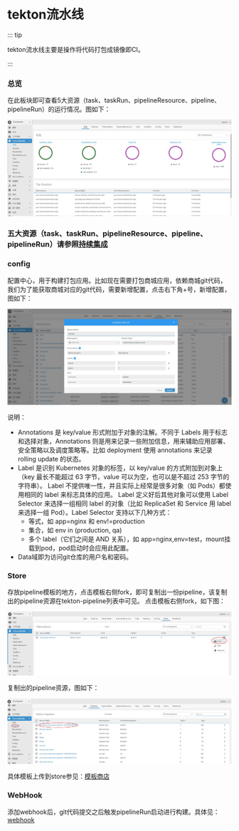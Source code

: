 # tekton流水线

::: tip

tekton流水线主要是操作将代码打包成镜像即CI。

:::

### 总览

在此板块即可查看5大资源（task、taskRun、pipelineResource、pipeline、pipelineRun）的运行情况。图如下：

![Dingtalk_20210107115917.jpg](../tekton/images/Dingtalk_20210107115917.jpg)


### 五大资源（task、taskRun、pipelineResource、pipeline、pipelineRun）请参照[持续集成](/guide/basic/ci/)

### config
配置中心，用于构建打包应用。比如现在需要打包商城应用，依赖商城git代码，我们为了能获取商城对应的git代码，需要新增配置，点击右下角+号，新增配置，图如下：

![Dingtalk_20210107171021.jpg](../tekton/images/Dingtalk_20210107171021.jpg)

说明：
- Annotations 是 key/value 形式附加于对象的注解。不同于 Labels 用于标志和选择对象，Annotations 则是用来记录一些附加信息，用来辅助应用部署、安全策略以及调度策略等。比如 deployment 使用 annotations 来记录 rolling update 的状态。
- Label 是识别 Kubernetes 对象的标签，以 key/value 的方式附加到对象上（key 最长不能超过 63 字节，value 可以为空，也可以是不超过 253 字节的字符串）。
Label 不提供唯一性，并且实际上经常是很多对象（如 Pods）都使用相同的 label 来标志具体的应用。
Label 定义好后其他对象可以使用 Label Selector 来选择一组相同 label 的对象（比如 ReplicaSet 和 Service 用 label 来选择一组 Pod）。Label Selector 支持以下几种方式：
	- 等式，如 app=nginx 和 env!=production
	- 集合，如 env in (production, qa)
	- 多个 label（它们之间是 AND 关系），如 app=nginx,env=test，mount挂载到pod，pod启动时会应用此配置。
- Data域即为访问git仓库的用户名和密码。



### Store
存放pipeline模板的地方，点击模板右侧fork，即可复制出一份pipeline，该复制出的pipeline资源在tekton-pipeline列表中可见。
点击模板右侧fork，如下图：

![Dingtalk_20210107153113.jpg](../tekton/images/Dingtalk_20210107153113.jpg)

复制出的pipeline资源，图如下：

![Dingtalk_20210107153257.jpg](../tekton/images/Dingtalk_20210107153257.jpg)

具体模板上传到store参见：[模板商店](/guide/advanced/store/)


### WebHook
添加webhook后，git代码提交之后触发pipelineRun启动进行构建。具体见：[webhook](/guide/advanced/webhook/)
